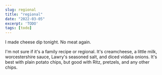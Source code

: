 ```yaml
---
slug: regional
title: "regional"
date: "2022-03-05"
excerpt: 'TODO'
tags: [todo]
---
```


I made cheese dip tonight. No meat again.

I'm not sure if it's a family recipe or regional. It's creamcheese, a little milk, worcestershire sauce, Lawry's seasoned salt, and diced vidalia onions. It's best with plain potato chips, but good with Ritz, pretzels, and any other chips.
